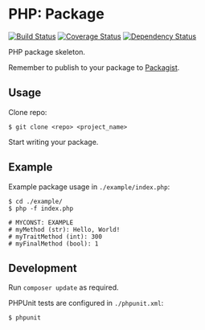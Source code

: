 PHP: Package
============

[![Build Status](https://travis-ci.org/rocketphp/html.svg?branch=master)](https://travis-ci.org/ericmdev/php.package.svg)
[![Coverage Status](https://coveralls.io/repos/ericmdev/php.package/badge.svg?branch=develop&service=github)](https://coveralls.io/github/ericmdev/php.package?branch=develop)
[![Dependency Status](https://www.versioneye.com/user/projects/5681f7a2eb4f47003c0009a3/badge.svg?style=flat)](https://www.versioneye.com/user/projects/5681f7a2eb4f47003c0009a3)

PHP package skeleton.

Remember to publish to your package to [Packagist](https://packagist.org/).

Usage
-----

Clone repo:

    $ git clone <repo> <project_name>

Start writing your package.

Example
-------

Example package usage in `./example/index.php`:

    $ cd ./example/
    $ php -f index.php
    
    # MYCONST: EXAMPLE
    # myMethod (str): Hello, World!
    # myTraitMethod (int): 300
    # myFinalMethod (bool): 1

Development
-----------

Run `composer update` as required.

PHPUnit tests are configured in `./phpunit.xml`:

    $ phpunit
